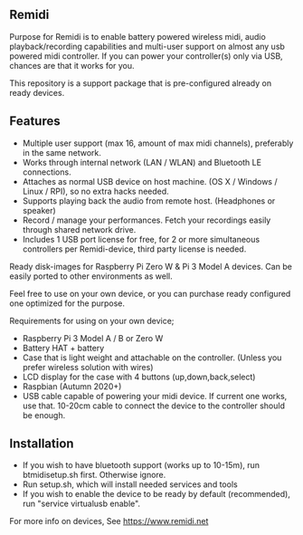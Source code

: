 ## Remidi

Purpose for Remidi is to enable battery powered wireless midi, audio playback/recording capabilities and multi-user support on almost any usb powered midi controller. If you can power your controller(s) only via USB, chances are that it works for you.

This repository is a support package that is pre-configured already on ready devices.

## Features

- Multiple user support (max 16, amount of max midi channels), preferably in the same network.
- Works through internal network (LAN / WLAN) and Bluetooth LE connections.
- Attaches as normal USB device on host machine. (OS X / Windows / Linux / RPI), so no extra hacks needed.
- Supports playing back the audio from remote host. (Headphones or speaker) 
- Record / manage your performances. Fetch your recordings easily through shared network drive.
- Includes 1 USB port license for free, for 2 or more simultaneous controllers per Remidi-device, third party license is needed.
	
Ready disk-images for Raspberry Pi Zero W & Pi 3 Model A devices.
Can be easily ported to other environments as well.

Feel free to use on your own device, or you can purchase ready configured one optimized for the purpose.

Requirements for using on your own device;
- Raspberry Pi 3 Model A / B or Zero W
- Battery HAT + battery
- Case that is light weight and attachable on the controller. (Unless you prefer wireless solution with wires)
- LCD display for the case with 4 buttons (up,down,back,select) 
- Raspbian (Autumn 2020+) 
- USB cable capable of powering your midi device. If current one works, use that. 10-20cm cable to connect the device to the controller should be enough.

## Installation

- If you wish to have bluetooth support (works up to 10-15m), run btmidisetup.sh first. Otherwise ignore.
- Run setup.sh, which will install needed services and tools
- If you wish to enable the device to be ready by default (recommended), run "service virtualusb enable".


For more info on devices, See https://www.remidi.net
